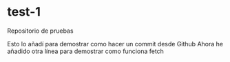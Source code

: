 # test-1
Repositorio de pruebas

Esto lo añadí para demostrar como hacer un commit desde Github
Ahora he añadido otra línea para demostrar como funciona fetch

